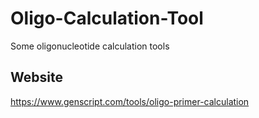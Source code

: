 # Oligo-Calculation-Tool
Some oligonucleotide calculation tools

## Website
https://www.genscript.com/tools/oligo-primer-calculation
